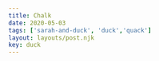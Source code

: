 ```yaml
---
title: Chalk
date: 2020-05-03
tags: ['sarah-and-duck', 'duck','quack']
layout: layouts/post.njk
key: duck
---
```


